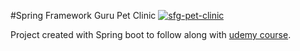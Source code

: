 #Spring  Framework Guru Pet Clinic
[![sfg-pet-clinic](https://circleci.com/github/rubencg/sfg-pet-clinic.svg?style=svg&circle-token=3c7763183def113b287e4e874eccc1bfe6095890)](https://app.circleci.com/pipelines/github/rubencg/sfg-pet-clinic)

Project created with Spring boot to follow along with [udemy course](http://udemy.com/course/spring-framework-5-beginner-to-guru).